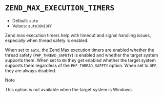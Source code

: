 # `ZEND_MAX_EXECUTION_TIMERS`

* Default: `auto`
* Values: `auto|ON|OFF`

Zend max execution timers help with timeout and signal handling issues,
especially when thread safety is enabled.

When set to `auto`, the Zend Max execution timers are enabled whether the thread
safety (`PHP_THREAD_SAFETY`) is enabled and whether the target system supports
them. When set to `ON` they get enabled whether the target system supports them
regardless of the `PHP_THREAD_SAFETY` option. When set to `OFF`, they are always
disabled.

> [!NOTE]
> This option is not available when the target system is Windows.
